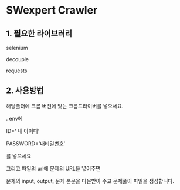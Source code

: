 # SWexpert Crawler

## 1. 필요한 라이브러리

selenium

decouple

requests



## 2. 사용방법

해당폴더에 크롬 버전에 맞는 크롬드라이버를 넣으세요.

. env에 

ID=' 내 아이디'

PASSWORD='내비밀번호'

를 넣으세요



그리고 파일의 url에 문제의 URL을 넣어주면

문제의 input, output, 문제 본문을 다운받아 주고 문제풀이 파일을 생성합니다.